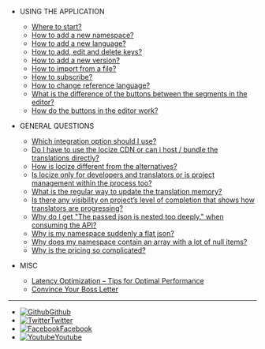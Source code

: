 - USING THE APPLICATION

  - [Where to start?](using-the-application/where-to-start.md)
  - [How to add a new namespace?](using-the-application/how-to-add-a-new-namespace.md)
  - [How to add a new language?](using-the-application/how-to-add-a-new-language.md)
  - [How to add, edit and delete keys?](using-the-application/how-to-add-edit-and-delete-keys.md)
  - [How to add a new version?](using-the-application/how-to-add-a-new-version.md)
  - [How to import from a file?](using-the-application/how-to-import-from-a-file.md)
  - [How to subscribe?](using-the-application/how-to-subscribe.md)
  - [How to change reference language?](using-the-application/how-to-change-reference-language.md)
  - [What is the difference of the buttons between the segments in the editor?](using-the-application/what-is-the-difference-of-the-buttons-between-the-segments-in-the-editor.md)
  - [How do the buttons in the editor work?](using-the-application/how-do-the-buttons-in-the-editor-work.md)

- GENERAL QUESTIONS

  - [Which integration option should I use?](general-questions/which-integration-option-should-i-use.md)
  - [Do I have to use the locize CDN or can i host / bundle the translations directly?](general-questions/do-i-have-to-use-the-locize-cdn-or-can-i-host-bundle-the-translations-directly.md)
  - [How is locize different from the alternatives?](general-questions/how-is-locize-different-from-the-alternatives.md)
  - [Is locize only for developers and translators or is project management within the process too?](general-questions/is-locize-only-for-developers-and-translators-or-is-project-management-within-the-process-too.md)
  - [What is the regular way to update the translation memory?](general-questions/what-is-the-regular-way-to-update-the-translation-memory.md)
  - [Is there any visibility on project’s level of completion that shows how translators are progressing?](general-questions/is-there-any-visibility-on-projects-level-of-completion-that-shows-how-translators-are-progressing-o.md)
  - [Why do I get "The passed json is nested too deeply." when consuming the API?](general-questions/why-do-i-get-the-passed-json-is-nested-too-deeply.-when-consuming-the-api.md)
  - [Why is my namespace suddenly a flat json?](general-questions/why-is-my-namespace-suddenly-a-flat-json.md)
  - [Why does my namespace contain an array with a lot of null items?](general-questions/why-does-my-namespace-contain-array-with-null-items.md)
  - [Why is the pricing so complicated?](general-questions/why-is-the-pricing-so-complicated.md)


- MISC

  - [Latency Optimization – Tips for Optimal Performance](misc/latency-optimization-tips-for-optimal-performance.md)
  - [Convince Your Boss Letter](misc/convince-your-boss-letter.md)


---
- [![Github](https://icongr.am/simple/github.svg?color=808080&size=16)Github](https://github.com/locize)
- [![Twitter](https://icongr.am/simple/twitter.svg?colored&size=16)Twitter](http://twitter.com/locize)
- [![Facebook](https://icongr.am/simple/facebook.svg?colored&size=16)Facebook](https://www.facebook.com/Locize-1672640746084189/)
- [![Youtube](https://icongr.am/simple/youtube.svg?colored&size=16)Youtube](https://www.youtube.com/channel/UCPYQjBbbXojUcB8qjeIB3uA)